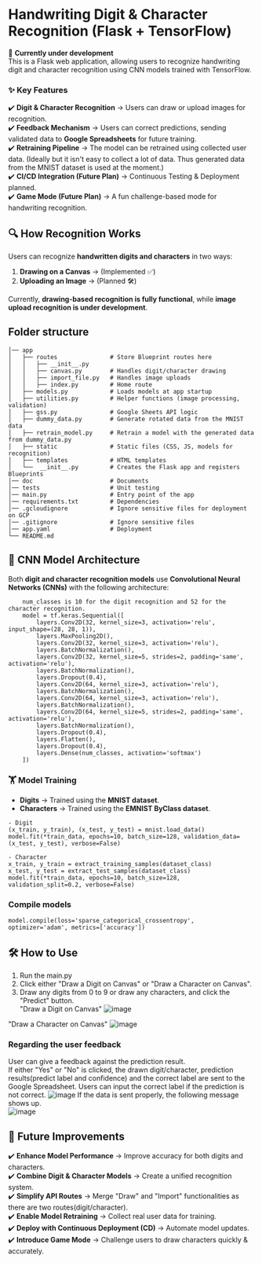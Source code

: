 # Handwriting Digit & Character Recognition (Flask + TensorFlow)
🚀 **Currently under development**  
This is a Flask web application, allowing  users to recognize handwriting digit and character recognition using CNN models trained with TensorFlow.

### ✨ **Key Features**
✔️ **Digit & Character Recognition** → Users can draw or upload images for recognition.  
✔️ **Feedback Mechanism** → Users can correct predictions, sending validated data to **Google Spreadsheets** for future training.  
✔️ **Retraining Pipeline** → The model can be retrained using collected user data.  (Ideally but it isn't easy to collect a lot of data. Thus generated data from the MNIST dataset is used at the moment.)  
✔️ **CI/CD Integration (Future Plan)** → Continuous Testing & Deployment planned.  
✔️ **Game Mode (Future Plan)** → A fun challenge-based mode for handwriting recognition.

## 🔍 How Recognition Works
Users can recognize **handwritten digits and characters** in two ways:
1. **Drawing on a Canvas** → (Implemented ✅)
2. **Uploading an Image** → (Planned 🛠)

Currently, **drawing-based recognition is fully functional**, while **image upload recognition is under development**.


## Folder structure
    │── app
    │   ├── routes               # Store Blueprint routes here
    │   │   ├── __init__.py
    │   │   ├── canvas.py        # Handles digit/character drawing
    │   │   ├── import_file.py   # Handles image uploads
    │   │   ├── index.py         # Home route
    │   ├── models.py            # Loads models at app startup
    │   ├── utilities.py         # Helper functions (image processing, validation)
    │   ├── gss.py               # Google Sheets API logic
    │   ├── dummy_data.py        # Generate rotated data from the MNIST data
    │   ├── retrain_model.py     # Retrain a model with the generated data from dummy_data.py
    │   ├── static               # Static files (CSS, JS, models for recognition)
    │   ├── templates            # HTML templates
    │   └──  __init__.py         # Creates the Flask app and registers Blueprints
    │── doc                      # Documents
    │── tests                    # Unit testing
    │── main.py                  # Entry point of the app
    │── requirements.txt         # Dependencies
    │── .gcloudignore            # Ignore sensitive files for deployment on GCP
    │── .gitignore               # Ignore sensitive files
    │── app.yaml                 # Deployment
    └── README.md


## 🧠 CNN Model Architecture
Both **digit and character recognition models** use **Convolutional Neural Networks (CNNs)** with the following architecture:
```
    num_classes is 10 for the digit recognition and 52 for the character recognition.
    model = tf.keras.Sequential([
        layers.Conv2D(32, kernel_size=3, activation='relu', input_shape=(28, 28, 1)),
        layers.MaxPooling2D(),
        layers.Conv2D(32, kernel_size=3, activation='relu'),
        layers.BatchNormalization(),
        layers.Conv2D(32, kernel_size=5, strides=2, padding='same', activation='relu'),
        layers.BatchNormalization(),
        layers.Dropout(0.4),
        layers.Conv2D(64, kernel_size=3, activation='relu'),
        layers.BatchNormalization(),
        layers.Conv2D(64, kernel_size=3, activation='relu'),
        layers.BatchNormalization(),
        layers.Conv2D(64, kernel_size=5, strides=2, padding='same', activation='relu'),
        layers.BatchNormalization(),
        layers.Dropout(0.4),
        layers.Flatten(),
        layers.Dropout(0.4),
        layers.Dense(num_classes, activation='softmax')
    ])
```
### 🏋️ Model Training
- **Digits** → Trained using the **MNIST dataset**.
- **Characters** → Trained using the **EMNIST ByClass dataset**.
```
- Digit
(x_train, y_train), (x_test, y_test) = mnist.load_data()
model.fit(*train_data, epochs=10, batch_size=128, validation_data=(x_test, y_test), verbose=False)
```
```
- Character
x_train, y_train = extract_training_samples(dataset_class)
x_test, y_test = extract_test_samples(dataset_class)
model.fit(*train_data, epochs=10, batch_size=128, validation_split=0.2, verbose=False)
```

### Compile models 
```
model.compile(loss='sparse_categorical_crossentropy', optimizer='adam', metrics=['accuracy'])
```

## 🛠 How to Use
1. Run the main.py  
2. Click either "Draw a Digit on Canvas" or "Draw a Character on Canvas".
3. Draw any digits from 0 to 9 or draw any characters, and click the "Predict" button.  
"Draw a Digit on Canvas"
![image](https://github.com/user-attachments/assets/cb349fcf-0753-457a-84df-599989f02e13)

"Draw a Character on Canvas"
![image](https://github.com/user-attachments/assets/7ea5293c-6bfd-4d1f-a4ea-b4bf6fbd900c)

### Regarding the user feedback
User can give a feedback against the prediction result.  
If either "Yes" or "No" is clicked, the drawn digit/character, prediction results(predict label and confidence) and the correct label are sent to the Google Spreadsheet.
Users can input the correct label if the prediction is not correct. 
![image](https://github.com/user-attachments/assets/4b19a3de-6a56-4008-ae4b-ef4ba0bf445d)
If the data is sent properly, the following message shows up.  
![image](https://github.com/user-attachments/assets/f0a6833f-7a7b-4fde-922a-87741ba5984c)


## 📌 Future Improvements
✔️ **Enhance Model Performance** → Improve accuracy for both digits and characters.  
✔️ **Combine Digit & Character Models** → Create a unified recognition system.  
✔️ **Simplify API Routes** → Merge "Draw" and "Import" functionalities as there are two routes(digit/character).  
✔️ **Enable Model Retraining** → Collect real user data for training.  
✔️ **Deploy with Continuous Deployment (CD)** → Automate model updates.  
✔️ **Introduce Game Mode** → Challenge users to draw characters quickly & accurately.
